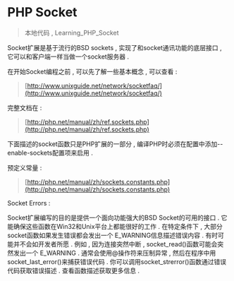 # PHP Socket

> 本地代码 , Learning\_PHP\_Socket

Socket扩展是基于流行的BSD sockets , 实现了和socket通讯功能的底层接口 , 它可以和客户端一样当做一个socket服务器 .

在开始Socket编程之前 , 可以先了解一些基本概念 , 可以查看 :

> [http://www.unixguide.net/network/socketfaq/](http://www.unixguide.net/network/socketfaq/)

完整文档在 :

> [http://php.net/manual/zh/ref.sockets.php](http://php.net/manual/zh/ref.sockets.php)

下面描述的socket函数只是PHP扩展的一部分 , 编译PHP时必须在配置中添加--enable-sockets配置项来启用 .

预定义常量 :

> [http://php.net/manual/zh/sockets.constants.php](http://php.net/manual/zh/sockets.constants.php)

Socket Errors :

Socket扩展编写的目的是提供一个面向功能强大的BSD Socket的可用的接口 . 它能确保这些函数在Win32和Unix平台上都能很好的工作 . 在特定条件下 , 大部分socket函数如果发生错误都会发出一个 E\_WARNING信息描述错误内容 . 有时可能并不会如开发者所愿 . 例如 , 因为连接突然中断 , socket\_read\(\)函数可能会突然发出一个 E\_WARNING . 通常会使用@操作符来压制异常 , 然后在程序中用socket\_last\_error\(\)来捕获错误代码 . 你可以调用socket\_strerror\(\)函数通过错误代码获取错误描述 . 查看函数描述获取更多信息 .

